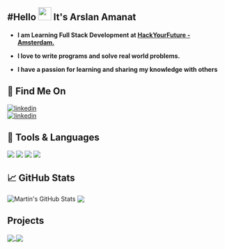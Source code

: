 


<h2>#Hello <img src="https://raw.githubusercontent.com/MartinHeinz/MartinHeinz/master/wave.gif" width="30px"> It's Arslan Amanat</h2>
<h4 style="position: 0px auto"> 
  

* I am Learning Full Stack Development at <a href="https://github.com/orgs/HackYourFuture/dashboard">HackYourFuture - Amsterdam.</a> 
* I love to write programs and solve real world problems.
* I have a passion for learning and sharing my knowledge with others </h4>

  
  ## 📱 Find Me On
  
  [<img src='https://img.shields.io/badge/linkedin-%230077B5.svg?&style=for-the-badge&logo=linkedin&logoColor=white' alt='linkedin'>](https://www.linkedin.com/in/arsalanamanat/ )  
  [<img src='https://img.shields.io/badge/GitHub-100000?style=for-the-badge&logo=github&logoColor=white' alt='linkedin'>](https://www.github.com/arsalanamanat/)  
  

  
  
  ## 🧰 Tools & Languages
 <img src = "https://img.shields.io/badge/HTML5-E34F26?style=for-the-badge&logo=html5&logoColor=black">  <img src = "https://img.shields.io/badge/CSS3-1572B6?style=for-the-badge&logo=css3&logoColor=white">   <img src = "https://img.shields.io/badge/JavaScript-F7DF1E?style=for-the-badge&logo=javascript&logoColor=black">  <img src = "https://img.shields.io/badge/ReactJs-61DAFB?style=for-the-badge&logo=react&logoColor=white">
 
 
  ## &#x1f4c8; GitHub Stats
  
  

  <img align="center" src="https://github-readme-stats.vercel.app/api?username=arsalanamanat&show_icons=true&line_height=27&count_private=true&title_color=ffffff&text_color=c9cacc&icon_color=2bbc8a&bg_color=1d1f21" alt="Martin's GitHub Stats" />

  <img align="center" src="https://github-readme-stats.vercel.app/api/top-langs/?username=arsalanamanat&title_color=ffffff&text_color=c9cacc&icon_color=2bbc8a&bg_color=1d1f21" />


## Projects
<a href="https://github.com/arsalanamanat/HackYourChatApp.git">
  <img align="center" src="https://github-readme-stats.vercel.app/api/pin/?username=arsalanamanat&repo=HackYourChatApp&title_color=ffffff&text_color=c9cacc&icon_color=2bbc8a&bg_color=1d1f21" />
</a>

<a href="https://github.com/arsalanamanat/The-Travel-Advisor">
  <img align="center" src="https://github-readme-stats.vercel.app/api/pin/?username=arsalanamanat&repo=The-Travel-Advisor&title_color=ffffff&text_color=c9cacc&icon_color=2bbc8a&bg_color=1d1f21" />
</a>




